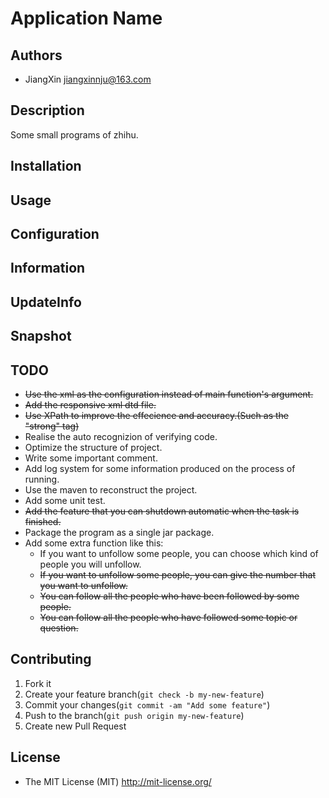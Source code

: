 # Application Name

## Authors

+ JiangXin jiangxinnju@163.com

## Description

Some small programs of zhihu.

## Installation


## Usage

## Configuration

## Information

## UpdateInfo

## Snapshot


## TODO

+ <strike>Use the xml as the configuration instead of main function's argument.</strike>
+ <strike>Add the responsive xml dtd file.</strike>
+ <strike>Use XPath to improve the effecience and accuracy.(Such as the "strong" tag)</strike>
+ Realise the auto recognizion of verifying code.
+ Optimize the structure of project.
+ Write some important comment.
+ Add log system for some information produced on the process of running.
+ Use the maven to reconstruct the project.
+ Add some unit test.
+ <strike>Add the feature that you can shutdown automatic when the task is finished.</strike>
+ Package the program as a single jar package.
+ Add some extra function like this:
    + If you want to unfollow some people, you can choose which kind of people you will unfollow.
    + <strike>If you want to unfollow some people, you can give the number that you want to unfollow.</strike>
    + <strike>You can follow all the people who have been followed by some people.</strike>
    + <strike>You can follow all the people who have followed some topic or question.</strike>

## Contributing

1. Fork it
2. Create your feature branch(`git check -b my-new-feature`)
3. Commit your changes(`git commit -am "Add some feature"`)
4. Push to the branch(`git push origin my-new-feature`)
5. Create new Pull Request

## License

+ The MIT License (MIT) http://mit-license.org/
